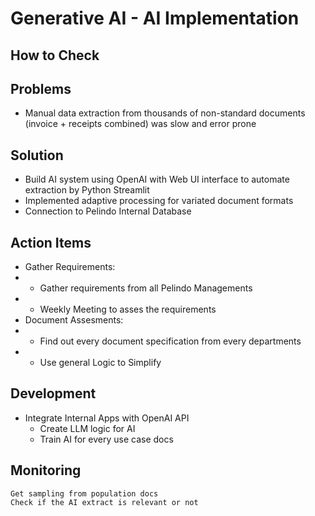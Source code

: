 # Generative AI - AI Implementation


## How to Check

## Problems 
- Manual data extraction from thousands of non-standard documents (invoice + receipts combined) was slow and error prone

## Solution
- Build AI system using OpenAI with Web UI interface to automate extraction by Python Streamlit
- Implemented adaptive processing for variated document formats
- Connection to Pelindo Internal Database

## Action Items
- Gather Requirements:
 - - Gather requirements from all Pelindo Managements
- - Weekly Meeting to asses the requirements
- Document Assesments:	
- - Find out every document specification from every departments
- - Use general Logic to Simplify
	
## Development	
 - Integrate Internal Apps with OpenAI API
	- Create LLM logic for AI
	- Train AI for every use case docs
## Monitoring	
	Get sampling from population docs
	Check if the AI extract is relevant or not


 

